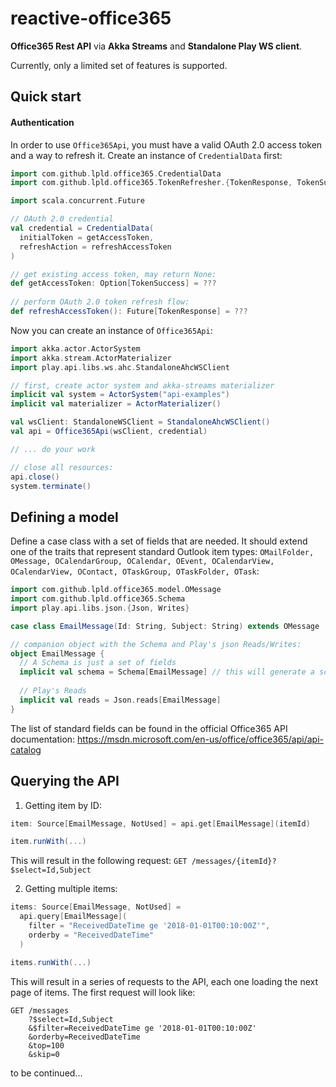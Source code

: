 # reactive-office365

**Office365 Rest API** via **Akka Streams** and **Standalone Play WS client**.

Currently, only a limited set of features is supported.

## Quick start

#### Authentication

In order to use `Office365Api`, you must have a valid OAuth 2.0 access token and a way to refresh it. Create an instance of `CredentialData` first:

```scala
import com.github.lpld.office365.CredentialData
import com.github.lpld.office365.TokenRefresher.{TokenResponse, TokenSuccess}

import scala.concurrent.Future

// OAuth 2.0 credential
val credential = CredentialData(
  initialToken = getAccessToken,
  refreshAction = refreshAccessToken
)

// get existing access token, may return None:
def getAccessToken: Option[TokenSuccess] = ???
  
// perform OAuth 2.0 token refresh flow:
def refreshAccessToken(): Future[TokenResponse] = ???
```

Now you can create an instance of `Office365Api`:

```scala
import akka.actor.ActorSystem
import akka.stream.ActorMaterializer
import play.api.libs.ws.ahc.StandaloneAhcWSClient

// first, create actor system and akka-streams materializer
implicit val system = ActorSystem("api-examples")
implicit val materializer = ActorMaterializer()

val wsClient: StandaloneWSClient = StandaloneAhcWSClient()
val api = Office365Api(wsClient, credential)

// ... do your work

// close all resources:
api.close()
system.terminate()
```

## Defining a model

Define a case class with a set of fields that are needed. It should extend one of the traits that represent standard Outlook item types: `OMailFolder, OMessage, OCalendarGroup, OCalendar, OEvent, OCalendarView, OCalendarView, OContact, OTaskGroup, OTaskFolder, OTask`:

```scala
import com.github.lpld.office365.model.OMessage
import com.github.lpld.office365.Schema
import play.api.libs.json.{Json, Writes}

case class EmailMessage(Id: String, Subject: String) extends OMessage

// companion object with the Schema and Play's json Reads/Writes:
object EmailMessage {
  // A Schema is just a set of fields
  implicit val schema = Schema[EmailMessage] // this will generate a schema from the class fields
  
  // Play's Reads
  implicit val reads = Json.reads[EmailMessage]
}
```

The list of standard fields can be found in the official Office365 API documentation: https://msdn.microsoft.com/en-us/office/office365/api/api-catalog

## Querying the API

1. Getting item by ID:

```scala
item: Source[EmailMessage, NotUsed] = api.get[EmailMessage](itemId)

item.runWith(...)
```

This will result in the following request: `GET /messages/{itemId}?$select=Id,Subject`

2. Getting multiple items:

```scala
items: Source[EmailMessage, NotUsed] = 
  api.query[EmailMessage](
    filter = "ReceivedDateTime ge '2018-01-01T00:10:00Z'",
    orderby = "ReceivedDateTime"
  )

items.runWith(...)
```

This will result in a series of requests to the API, each one loading the next page of items. The first request will look like:

```
GET /messages
	?$select=Id,Subject
	&$filter=ReceivedDateTime ge '2018-01-01T00:10:00Z'
	&orderby=ReceivedDateTime
	&top=100
	&skip=0
```

to be continued...